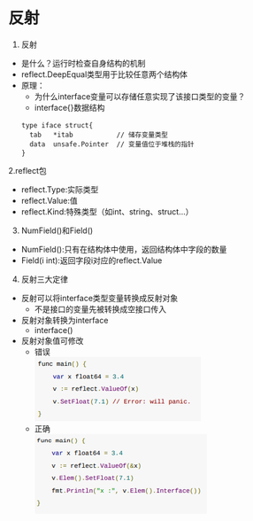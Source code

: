 # 反射
1. 反射
- 是什么？运行时检查自身结构的机制
- reflect.DeepEqual类型用于比较任意两个结构体
- 原理：
  - 为什么interface变量可以存储任意实现了该接口类型的变量？
  - interface{}数据结构
  ```
  type iface struct{
    tab   *itab           // 储存变量类型
    data  unsafe.Pointer  // 变量值位于堆栈的指针
  }
  ```
2.reflect包
  - reflect.Type:实际类型
  - reflect.Value:值
  - reflect.Kind:特殊类型（如int、string、struct...）

3. NumField()和Field()
  - NumField():只有在结构体中使用，返回结构体中字段的数量
  - Field(i int):返回字段i对应的reflect.Value
4. 反射三大定律
- 反射可以将interface类型变量转换成反射对象
  - 不是接口的变量先被转换成空接口传入
- 反射对象转换为interface
  - interface()
- 反射对象值可修改
  - 错误  
    ![img.png](img.png)
  - 正确  
    ![img_1.png](img_1.png)